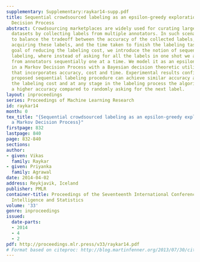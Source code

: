 ```yaml
---
supplementary: Supplementary:raykar14-supp.pdf
title: Sequential crowdsourced labeling as an epsilon-greedy exploration in a Markov
  Decision Process
abstract: Crowdsourcing marketplaces are widely used for curating large annotated
  datasets by collecting labels from multiple annotators. In such scenarios one has
  to balance the tradeoff between the accuracy of the collected labels, the cost of
  acquiring these labels, and the time taken to finish the labeling task. With the
  goal of reducing the labeling cost, we introduce the notion of sequential crowdsourced
  labeling, where instead of asking for all the labels in one shot we acquire labels
  from annotators sequentially one at a time. We model it as an epsilon-greedy exploration
  in a Markov Decision Process with a Bayesian decision theoretic utility function
  that incorporates accuracy, cost and time. Experimental results confirm that the
  proposed sequential labeling procedure can achieve similar accuracy at roughly half
  the labeling cost and at any stage in the labeling process the algorithm achieves
  a higher accuracy compared to randomly asking for the next label.
layout: inproceedings
series: Proceedings of Machine Learning Research
id: raykar14
month: 0
tex_title: "{Sequential crowdsourced labeling as an epsilon-greedy exploration in
  a Markov Decision Process}"
firstpage: 832
lastpage: 840
page: 832-840
sections: 
author:
- given: Vikas
  family: Raykar
- given: Priyanka
  family: Agrawal
date: 2014-04-02
address: Reykjavik, Iceland
publisher: PMLR
container-title: Proceedings of the Seventeenth International Conference on Artificial
  Intelligence and Statistics
volume: '33'
genre: inproceedings
issued:
  date-parts:
  - 2014
  - 4
  - 2
pdf: http://proceedings.mlr.press/v33/raykar14.pdf
# Format based on citeproc: http://blog.martinfenner.org/2013/07/30/citeproc-yaml-for-bibliographies/
---
```

